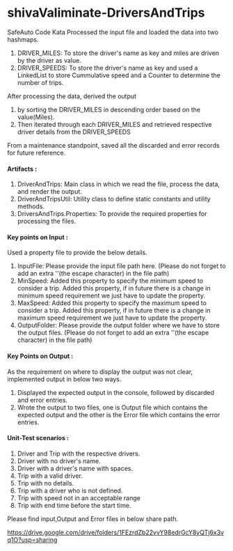 # shivaValiminate-DriversAndTrips
SafeAuto Code Kata
Processed the input file and loaded the data into two hashmaps.
1) DRIVER_MILES: To store the driver's name as key and miles are driven by the driver as value.
2) DRIVER_SPEEDS: To store the driver's name as key and used a LinkedList to store Cummulative speed and a Counter to determine the number of trips.

After processing the data, derived the output
1) by sorting the DRIVER_MILES in descending order based on the value(Miles).
2) Then iterated through each DRIVER_MILES and retrieved respective driver details from the DRIVER_SPEEDS

From a maintenance standpoint, saved all the discarded and error records for future reference.

#### Artifacts :
1) DriverAndTrips: Main class in which we read the file, process the data, and render the output.
2) DriverAndTripsUtil: Utility class to define static constants and utility methods.
3) DriversAndTrips.Properties: To provide the required properties for processing the files.

#### Key points on Input :
Used a property file to provide the below details.
1) InputFile: Please provide the input file path here. (Please do not forget to add an extra '\'(the escape character) in the file path)
2) MinSpeed: Added this property to specify the minimum speed to consider a trip. Added this property, if in future there is a change in minimum speed requirement we just have to update the property.
3) MaxSpeed: Added this property to specify the maximum speed to consider a trip. Added this property, if in future there is a change in maximum speed requirement we just have to update the property.
4) OutputFolder: Please provide the output folder where we have to store the output files. (Please do not forget to add an extra '\'(the escape character) in the file path)

#### Key Points on Output :
As the requirement on where to display the output was not clear, implemented output in below two ways.
1) Displayed the expected output in the console, followed by discarded and error entries.
2) Wrote the output to two files, one is Output file which contains the expected output and the other is the Error file which contains the error entries.

#### Unit-Test scenarios :
1) Driver and Trip with the respective drivers.
2) Driver with no driver's name.
3) Driver with a driver's name with spaces.
4) Trip with a valid driver.
5) Trip with no details.
6) Trip with a driver who is not defined.
7) Trip with speed not in an acceptable range
8) Trip with end time before the start time.

Please find input,Output and Error files in below share path.

https://drive.google.com/drive/folders/1FEzrdZb22vvY98edrGcY8yQTj6x3vq1O?usp=sharing

